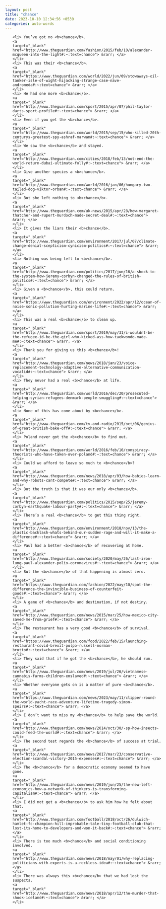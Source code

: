 ```yaml
---
layout: post
title: "chance"
date: 2023-10-10 12:34:56 +0530
categories: auto-words
---
```

<ol>

    <li> You’ve got no <b>chance</b>.
    <a 
    target="_blank" 
    href="http://www.theguardian.com/fashion/2015/feb/10/alexander-mcqueen-into-the-light#:~:text=chance"> &rarr; </a>
    </li>
    <li> This was their <b>chance</b>.
    <a 
    target="_blank" 
    href="https://www.theguardian.com/world/2022/jun/09/stowaways-oil-tanker-isle-of-wight-hijacking-strange-case-nave-andromeda#:~:text=chance"> &rarr; </a>
    </li>
    <li> He had one more <b>chance</b>.
    <a 
    target="_blank" 
    href="http://www.theguardian.com/sport/2015/apr/07/phil-taylor-darts-sport-profile#:~:text=chance"> &rarr; </a>
    </li>
    <li> Even if you get the <b>chance</b>.
    <a 
    target="_blank" 
    href="http://www.theguardian.com/world/2015/sep/15/who-killed-20th-centurys-greatest-spy-ashraf-marwan#:~:text=chance"> &rarr; </a>
    </li>
    <li> We saw the <b>chance</b> and stayed.
    <a 
    target="_blank" 
    href="http://www.theguardian.com/cities/2018/feb/13/not-end-the-world-return-dubai-ultimate-folly#:~:text=chance"> &rarr; </a>
    </li>
    <li> Give another species a <b>chance</b>.
    <a 
    target="_blank" 
    href="http://www.theguardian.com/world/2016/jan/06/hungary-two-tailed-dog-viktor-orban#:~:text=chance"> &rarr; </a>
    </li>
    <li> But she left nothing to <b>chance</b>.
    <a 
    target="_blank" 
    href="http://www.theguardian.com/uk-news/2015/apr/28/how-margaret-thatcher-and-rupert-murdoch-made-secret-deal#:~:text=chance"> &rarr; </a>
    </li>
    <li> It gives the liars their <b>chance</b>.
    <a 
    target="_blank" 
    href="http://www.theguardian.com/environment/2017/jul/07/climate-change-denial-scepticism-cynicism-politics#:~:text=chance"> &rarr; </a>
    </li>
    <li> Nothing was being left to <b>chance</b>.
    <a 
    target="_blank" 
    href="http://www.theguardian.com/politics/2017/jun/16/a-shock-to-the-system-how-jeremy-corbyn-changed-the-rules-of-british-politics#:~:text=chance"> &rarr; </a>
    </li>
    <li> Given a <b>chance</b>, this could return.
    <a 
    target="_blank" 
    href="https://www.theguardian.com/environment/2022/apr/12/ocean-of-noise-sonic-pollution-hurting-marine-life#:~:text=chance"> &rarr; </a>
    </li>
    <li> This was a real <b>chance</b> to clean up.
    <a 
    target="_blank" 
    href="http://www.theguardian.com/sport/2019/may/31/i-wouldnt-be-the-refugee-id-be-the-girl-who-kicked-ass-how-taekwondo-made-me#:~:text=chance"> &rarr; </a>
    </li>
    <li> Thank you for giving us this <b>chance</b>!
    <a 
    target="_blank" 
    href="http://www.theguardian.com/news/2018/jan/23/voice-replacement-technology-adaptive-alternative-communication-vocalid#:~:text=chance"> &rarr; </a>
    </li>
    <li> They never had a real <b>chance</b> at life.
    <a 
    target="_blank" 
    href="http://www.theguardian.com/world/2016/dec/20/prosecuted-helping-syrian-refugees-denmark-people-smuggling#:~:text=chance"> &rarr; </a>
    </li>
    <li> None of this has come about by <b>chance</b>.
    <a 
    target="_blank" 
    href="http://www.theguardian.com/tv-and-radio/2015/oct/06/genius-of-great-british-bake-off#:~:text=chance"> &rarr; </a>
    </li>
    <li> Poland never got the <b>chance</b> to find out.
    <a 
    target="_blank" 
    href="http://www.theguardian.com/world/2016/feb/16/conspiracy-theorists-who-have-taken-over-poland#:~:text=chance"> &rarr; </a>
    </li>
    <li> Could we afford to leave so much to <b>chance</b>?
    <a 
    target="_blank" 
    href="http://www.theguardian.com/news/2018/apr/03/how-babies-learn-and-why-robots-cant-compete#:~:text=chance"> &rarr; </a>
    </li>
    <li> But the truth is that it was our only <b>chance</b>.
    <a 
    target="_blank" 
    href="http://www.theguardian.com/politics/2015/sep/25/jeremy-corbyn-earthquake-labour-party#:~:text=chance"> &rarr; </a>
    </li>
    <li> There’s a real <b>chance</b> to get this thing right.
    <a 
    target="_blank" 
    href="http://www.theguardian.com/environment/2018/nov/13/the-plastic-backlash-whats-behind-our-sudden-rage-and-will-it-make-a-difference#:~:text=chance"> &rarr; </a>
    </li>
    <li> Paul had a better <b>chance</b> of recovering at home.
    <a 
    target="_blank" 
    href="http://www.theguardian.com/society/2020/may/26/last-iron-lung-paul-alexander-polio-coronavirus#:~:text=chance"> &rarr; </a>
    </li>
    <li> But the <b>chance</b> of that happening is almost zero.
    <a 
    target="_blank" 
    href="https://www.theguardian.com/fashion/2022/may/10/spot-the-difference-the-invincible-business-of-counterfeit-goods#:~:text=chance"> &rarr; </a>
    </li>
    <li> A game of <b>chance</b> and destination, if not destiny.
    <a 
    target="_blank" 
    href="http://www.theguardian.com/news/2015/mar/25/how-mexico-city-saved-me-from-grief#:~:text=chance"> &rarr; </a>
    </li>
    <li> The restaurant has a very good <b>chance</b> of survival.
    <a 
    target="_blank" 
    href="https://www.theguardian.com/food/2022/feb/15/launching-restaurant-covid-brexit-polpo-russell-norman-brutto#:~:text=chance"> &rarr; </a>
    </li>
    <li> They said that if he got the <b>chance</b>, he should run.
    <a 
    target="_blank" 
    href="http://www.theguardian.com/news/2019/jul/26/vietnamese-cannabis-farms-children-enslaved#:~:text=chance"> &rarr; </a>
    </li>
    <li> Whether everyone gets on is a matter of pure <b>chance</b>.
    <a 
    target="_blank" 
    href="https://www.theguardian.com/news/2023/may/11/clipper-round-the-world-yacht-race-adventure-lifetime-tragedy-simon-speirs#:~:text=chance"> &rarr; </a>
    </li>
    <li> I don’t want to miss my <b>chance</b> to help save the world.
    <a 
    target="_blank" 
    href="http://www.theguardian.com/news/2014/oct/30/-sp-how-insects-could-feed-the-world#:~:text=chance"> &rarr; </a>
    </li>
    <li> The second test regards the <b>chance</b> of success at trial.
    <a 
    target="_blank" 
    href="http://www.theguardian.com/news/2017/mar/23/conservative-election-scandal-victory-2015-expenses#:~:text=chance"> &rarr; </a>
    </li>
    <li> The <b>chance</b> for a democratic economy seemed to have gone.
    <a 
    target="_blank" 
    href="http://www.theguardian.com/news/2019/jun/25/the-new-left-economics-how-a-network-of-thinkers-is-transforming-capitalism#:~:text=chance"> &rarr; </a>
    </li>
    <li> I did not get a <b>chance</b> to ask him how he felt about that.
    <a 
    target="_blank" 
    href="http://www.theguardian.com/football/2018/oct/26/dulwich-hamlet-fc-champion-hill-improbable-tale-tiny-football-club-that-lost-its-home-to-developers-and-won-it-back#:~:text=chance"> &rarr; </a>
    </li>
    <li> There is too much <b>chance</b> and social conditioning involved.
    <a 
    target="_blank" 
    href="http://www.theguardian.com/news/2018/may/01/why-replacing-politicians-with-experts-is-a-reckless-idea#:~:text=chance"> &rarr; </a>
    </li>
    <li> There was always this <b>chance</b> that we had lost the suspects.
    <a 
    target="_blank" 
    href="http://www.theguardian.com/news/2018/apr/12/the-murder-that-shook-iceland#:~:text=chance"> &rarr; </a>
    </li>
